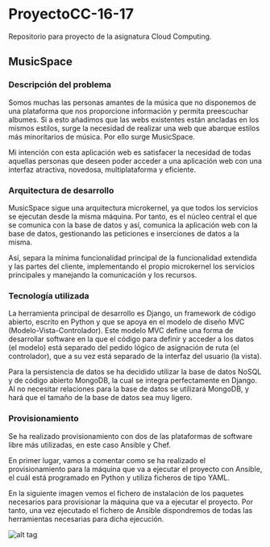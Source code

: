 # ProyectoCC-16-17
Repositorio para proyecto de la asignatura Cloud Computing.

## MusicSpace

### Descripción del problema

Somos muchas las personas amantes de la música que no disponemos de una plataforma que nos proporcione información y permita preescuchar albumes. Si a esto añadimos que las webs existentes están ancladas en los mismos estilos, surge la necesidad de realizar una web que abarque estilos más minoritarios de música. Por ello surge MusicSpace.

Mi intención con esta aplicación web es satisfacer la necesidad de todas aquellas personas que deseen poder acceder a una aplicación web con una interfaz atractiva, novedosa, multiplataforma y eficiente.

### Arquitectura de desarrollo

MusicSpace sigue una arquitectura microkernel, ya que todos los servicios se ejecutan desde la misma máquina. Por tanto, es el núcleo central el que se comunica con la base de datos y así, comunica la aplicación web con la base de datos, gestionando las peticiones e inserciones de datos a la misma.

Así, separa la mínima funcionalidad principal de la funcionalidad extendida y las partes del cliente, implementando el propio microkernel los servicios principales y manejando la comunicación y los recursos.

### Tecnología utilizada

La herramienta principal de desarrollo es Django, un framework de código abierto, escrito en Python y que se apoya en el modelo de diseño MVC (Modelo-Vista-Controlador). Este modelo MVC define una forma de desarrollar software en la que el código para definir y acceder a los datos (el modelo) está separado del pedido lógico de asignación de ruta (el controlador), que a su vez está separado de la interfaz del usuario (la vista).

Para la persistencia de datos se ha decidido utilizar la base de datos NoSQL y de código abierto MongoDB, la cual se integra perfectamente en Django. Al no necesitar relaciones para la base de datos se utilizará MongoDB, y hará que el tamaño de la base de datos sea muy ligero.

### Provisionamiento

Se ha realizado provisionamiento con dos de las plataformas de software libre más utilizadas, en este caso Ansible y Chef.

En primer lugar, vamos a comentar como se ha realizado el provisionamiento para la máquina que va a ejecutar el proyecto con Ansible, el cuál está programado en Python y utiliza ficheros de tipo YAML.

En la siguiente imagen vemos el fichero de instalación de los paquetes necesarios para provisionar la máquina que va a ejecutar el proyecto. Por tanto, una vez ejecutado el fichero de Ansible dispondremos de todas las herramientas necesarias para dicha ejecución.

![alt tag](https://rawgit.com/mortega87/Images/master/ansible.png)
